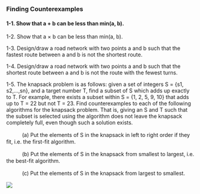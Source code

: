 <h3>Finding Counterexamples</h3>

<h4>1-1. Show that a + b can be less than min(a, b). </h4>



1-2. Show that a × b can be less than min(a, b).

1-3. Design/draw a road network with two points a and b such that the fastest route between a and b is not the shortest route.

1-4. Design/draw a road network with two points a and b such that the shortest route between a and b is not the route with the fewest turns.

1-5. The knapsack problem is as follows: given a set of integers S = {s1, s2,...,sn}, and a target number T, find a subset of S which adds up exactly to T. For example, there exists a subset within S = {1, 2, 5, 9, 10} that adds up to T = 22 but not
T = 23. Find counterexamples to each of the following algorithms for the knapsack problem. That is, giving an S and T such that the subset is selected using the algorithm does not leave the knapsack completely full, even though such a solution exists.

　　　(a) Put the elements of S in the knapsack in left to right order if they fit, i.e. the first-fit algorithm.
   
　　　(b) Put the elements of S in the knapsack from smallest to largest, i.e. the best-fit algorithm.
    
　　　(c) Put the elements of S in the knapsack from largest to smallest.
   
  


<img src="http://chart.googleapis.com/chart?cht=tx&chl=\Large x=\frac{-b\pm\sqrt{b^2-4ac}}{2a}" style="border:none;">
